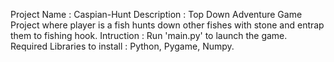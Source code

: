 Project Name : Caspian-Hunt
Description : Top Down Adventure Game Project where player is a fish hunts down other fishes with stone and entrap them to fishing hook.
Intruction : Run 'main.py' to launch the game.
Required Libraries to install : Python, Pygame, Numpy.
